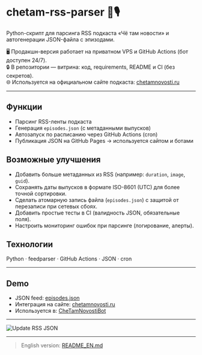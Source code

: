 # chetam-rss-parser 🔄🎙️

Python-скрипт для парсинга RSS подкаста «Чё там новости» и автогенерации JSON-файла с эпизодами.  

🖥️ Продакшн-версия работает на приватном VPS и GitHub Actions (бот доступен 24/7).  
🔒 В репозитории — витрина: код, requirements, README и CI (без секретов).  
🌐 Используется на официальном сайте подкаста: [chetamnovosti.ru](https://chetamnovosti.ru)

---

## Функции
- Парсинг RSS-ленты подкаста  
- Генерация `episodes.json` (с метаданными выпусков)  
- Автозапуск по расписанию через GitHub Actions (cron)  
- Публикация JSON на GitHub Pages → используется сайтом и ботами

## Возможные улучшения 

- Добавить больше метаданных из RSS (например: `duration`, `image`, `guid`).  
- Сохранять даты выпусков в формате ISO-8601 (UTC) для более точной сортировки.  
- Сделать атомарную запись файла (`episodes.json`) с защитой от перезаписи при сетевых сбоях.  
- Добавить простые тесты в CI (валидность JSON, обязательные поля).  
- Настроить мониторинг ошибок при парсинге (логирование, алерты).

## Технологии
Python · feedparser · GitHub Actions · JSON · cron  

---

## Demo
- JSON feed: [episodes.json](https://pepstrik.github.io/chetam-rss-parser/episodes.json)  
- Интеграция на сайте: [chetamnovosti.ru](https://chetamnovosti.ru)  
- Используется в: [CheTamNovostiBot](https://github.com/pepstrik/CheTamNovostiBot)

---

![Update RSS JSON](https://github.com/pepstrik/chetam-rss-parser/actions/workflows/rss-update.yml/badge.svg)

---

> English version: [README_EN.md](README_EN.md)
